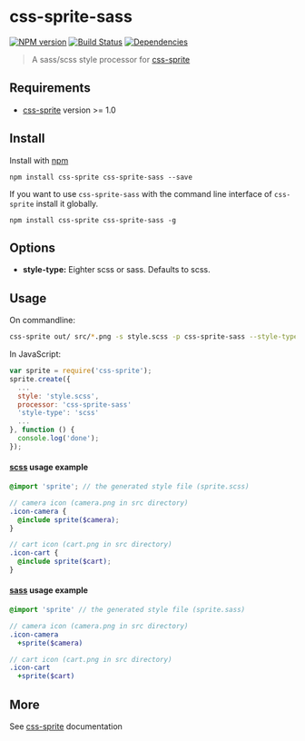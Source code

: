 # css-sprite-sass

[![NPM version](https://badge.fury.io/js/css-sprite-sass.svg)](http://badge.fury.io/js/css-sprite-sass) [![Build Status](https://travis-ci.org/aslansky/css-sprite-sass.svg?branch=master)](https://travis-ci.org/aslansky/css-sprite-sass) [![Dependencies](https://david-dm.org/aslansky/css-sprite-sass.svg)](https://david-dm.org/aslansky/css-sprite-sass)

> A sass/scss style processor for [css-sprite](https://npmjs.org/package/css-sprite)

## Requirements

- [css-sprite](https://npmjs.org/package/css-sprite) version >= 1.0

## Install

Install with [npm](https://npmjs.org/package/css-sprite-sass)

```
npm install css-sprite css-sprite-sass --save
```

If you want to use `css-sprite-sass` with the command line interface of `css-sprite` install it globally.

```
npm install css-sprite css-sprite-sass -g
```

## Options

* **style-type:** Eighter scss or sass. Defaults to scss.

## Usage

On commandline:

```sh
css-sprite out/ src/*.png -s style.scss -p css-sprite-sass --style-type scss
```

In JavaScript:

```js
var sprite = require('css-sprite');
sprite.create({
  ...
  style: 'style.scss',
  processor: 'css-sprite-sass'
  'style-type': 'scss'
  ...
}, function () {
  console.log('done');
});
```

#### [scss](http://sass-lang.com/) usage example

```scss
@import 'sprite'; // the generated style file (sprite.scss)

// camera icon (camera.png in src directory)
.icon-camera {
  @include sprite($camera);
}

// cart icon (cart.png in src directory)
.icon-cart {
  @include sprite($cart);
}
```

#### [sass](http://sass-lang.com/) usage example

```sass
@import 'sprite' // the generated style file (sprite.sass)

// camera icon (camera.png in src directory)
.icon-camera
  +sprite($camera)

// cart icon (cart.png in src directory)
.icon-cart
  +sprite($cart)
```

## More

See [css-sprite](https://npmjs.org/package/css-sprite) documentation
